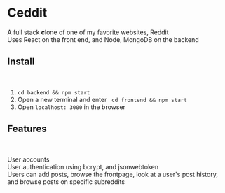 # Ceddit

A full stack <b>c</b>lone of one of my favorite websites, Reddit <br>
Uses React on the front end, and Node, MongoDB on the backend <br>

<h2>Install</h1>
<br />

1. ``` cd backend && npm start ```
2. Open a new terminal and enter ``` cd frontend && npm start```
3. Open ``` localhost: 3000 ``` in the browser

<h2>Features</h1>
<br />

User accounts <br>
User authentication using bcrypt, and jsonwebtoken <br>
Users can add posts, browse the frontpage, look at a user's post history, and browse posts on specific subreddits 
